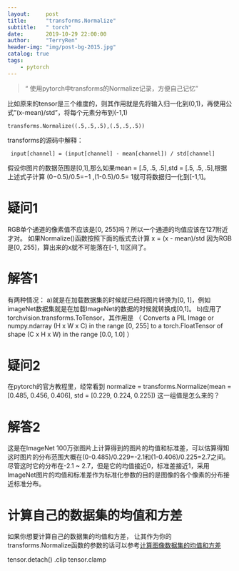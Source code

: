 ```yaml
---
layout:     post
title:      "transforms.Normalize"
subtitle:   " torch"
date:       2019-10-29 22:00:00
author:     "TerryRen"
header-img: "img/post-bg-2015.jpg"
catalog: true
tags:
    - pytorch
---
```


> “ 使用pytorch中transforms的Normalize记录，方便自己记忆”

比如原来的tensor是三个维度的，则其作用就是先将输入归一化到(0,1)，再使用公式”(x-mean)/std”，将每个元素分布到(-1,1)
```
transforms.Normalize((.5,.5,.5),(.5,.5,.5))
```

transforms的源码中解释：
```
 input[channel] = (input[channel] - mean[channel]) / std[channel]
```

假设你图片的数据范围是[0,1],那么如果mean = [.5, .5, .5],std = [.5, .5, .5],根据上述式子计算
(0−0.5)/0.5=−1  ,(1-0.5)/0.5= 1就可将数据归一化到[-1,1]。

# 疑问1
RGB单个通道的像素值不应该是[0, 255]吗？所以一个通道的均值应该在127附近才对。
如果Normalize()函数按照下面的版式去计算 x = (x - mean)/std 因为RGB是[0, 255]，算出来的x就不可能落在[-1, 1]区间了。

# 解答1
有两种情况：
a)就是在加载数据集的时候就已经将图片转换为[0, 1]，例如imageNet数据集就是在加载ImageNet的数据的时候就转换成[0,1]。
b)应用了torchvision.transforms.ToTensor，其作用是
（ Converts a PIL Image or numpy.ndarray (H x W x C) in the range [0, 255] to a torch.FloatTensor of shape (C x H x W) in the range [0.0, 1.0] ）

# 疑问2
在pytorch的官方教程里，经常看到
normalize = transforms.Normalize(mean = [0.485, 0.456, 0.406],
                         std = [0.229, 0.224, 0.225])
这一组值是怎么来的？

# 解答2
这是在ImageNet 100万张图片上计算得到的图片的均值和标准差，可以估算得知这时图片的分布范围大概在(0-0.485)/0.229=-2.1和(1-0.406)/0.225=2.7之间。
尽管这时它的分布在-2.1 ~ 2.7，但是它的均值接近0，标准差接近1，采用ImageNet图片的均值和标准差作为标准化参数的目的是图像的各个像素的分布接近标准分布。


# 计算自己的数据集的均值和方差
如果你想要计算自己的数据集的均值和方差，
让其作为你的transforms.Normalize函数的参数的话可以参考[计算图像数据集的均值和方差](https://www.cnblogs.com/wanghui-garcia/p/11448460.html)




tensor.detach()
.clip
tensor.clamp